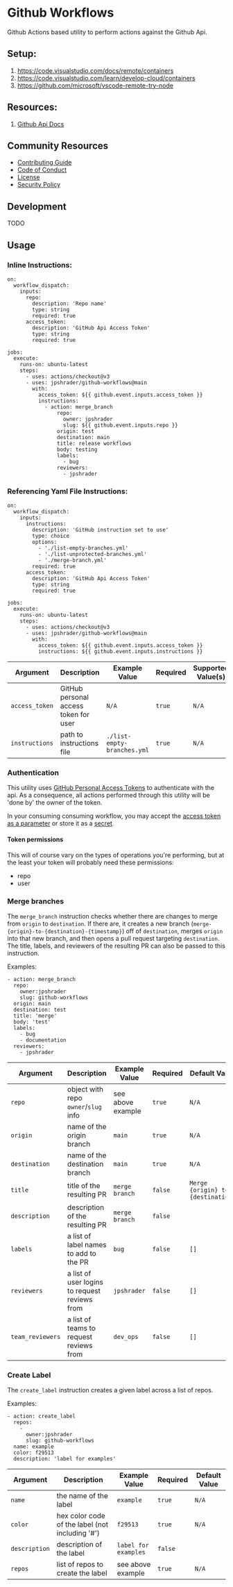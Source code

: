 # Github Workflows

Github Actions based utility to perform actions against the Github Api.

## Setup:
1. https://code.visualstudio.com/docs/remote/containers
2. https://code.visualstudio.com/learn/develop-cloud/containers
3. https://github.com/microsoft/vscode-remote-try-node

## Resources:
1. [Github Api Docs](https://docs.github.com/en/rest/quickstart)

## Community Resources

- [Contributing Guide](CONTRIBUTING.md)
- [Code of Conduct](CODE_OF_CONDUCT.md)
- [License](LICENSE)
- [Security Policy](SECURITY.md)

## Development

TODO

## Usage

### Inline Instructions:

```
on:
  workflow_dispatch:
    inputs:
      repo:
        description: 'Repo name'
        type: string
        required: true
      access_token:
        description: 'GitHub Api Access Token'
        type: string
        required: true

jobs:
  execute:
    runs-on: ubuntu-latest
    steps:
      - uses: actions/checkout@v3
      - uses: jpshrader/github-workflows@main
        with:
          access_token: ${{ github.event.inputs.access_token }}
          instructions:
            - action: merge_branch
                repo:
                  owner: jpshrader
                  slug: ${{ github.event.inputs.repo }}
                origin: test
                destination: main
                title: release workflows
                body: testing
                labels:
                  - bug
                reviewers:
                  - jpshrader
```

### Referencing Yaml File Instructions:

```
on:
  workflow_dispatch:
    inputs:
      instructions:
        description: 'GitHub instruction set to use'
        type: choice
        options:
          - './list-empty-branches.yml'
          - './list-unprotected-branches.yml'
          - './merge-branch.yml'
        required: true
      access_token:
        description: 'GitHub Api Access Token'
        type: string
        required: true

jobs:
  execute:
    runs-on: ubuntu-latest
    steps:
      - uses: actions/checkout@v3
      - uses: jpshrader/github-workflows@main
        with:
          access_token: ${{ github.event.inputs.access_token }}
          instructions: ${{ github.event.inputs.instructions }}
```

| Argument       | Description                                    | Example Value                    | Required | Supported Value(s) |
|----------------|------------------------------------------------|----------------------------------|----------|--------------------|
| `access_token` | GitHub personal access token for user          | `N/A`                            | `true`   | `N/A`              |
| `instructions` | path to instructions file                      | `./list-empty-branches.yml`      | `true`   | `N/A`              |

### Authentication

This utility uses [GitHub Personal Access Tokens](https://docs.github.com/en/authentication/keeping-your-account-and-data-secure/creating-a-personal-access-token) to authenticate with the api. As a consequence, all actions performed through this utility will be 'done by' the owner of the token.

In your consuming consuming workflow, you may accept the [access token as a parameter](https://github.com/jpshrader/github-api-workflow-examples/blob/main/.github/workflows/github-utility.yml#L14-L17) or store it as a [secret](https://docs.github.com/en/actions/security-guides/encrypted-secrets#about-encrypted-secrets).

#### Token permissions

This will of course vary on the types of operations you're performing, but at the least your token will probably need these permissions:
- repo
- user

### Merge branches

The `merge_branch` instruction checks whether there are changes to merge from `origin` to `destination`. If there are, it creates a new branch (`merge-{origin}-to-{destination}-{timestamp}`) off of `destination`, merges `origin` into that new branch, and then opens a pull request targeting `destination`. The title, labels, and reviewers of the resulting PR can also be passed to this instruction.

Examples:
```
- action: merge_branch
  repo:
    owner:jpshrader
    slug: github-workflows
  origin: main
  destination: test
  title: 'merge'
  body: 'test'
  labels:
    - bug
    - documentation
  reviewers:
    - jpshrader
```

| Argument         | Description                                    | Example Value                    | Required | Default Value                        |
|------------------|------------------------------------------------|----------------------------------|----------|--------------------------------------|
| `repo`           | object with repo `owner`/`slug` info           | see above example                | `true`   | `N/A`                                |
| `origin`         | name of the origin branch                      | `main`                           | `true`   | `N/A`                                |
| `destination`    | name of the destination branch                 | `main`                           | `true`   | `N/A`                                |
| `title`          | title of the resulting PR                      | `merge branch`                   | `false`  | `Merge {origin} to {destination}`    |
| `description`    | description of the resulting PR                | `merge branch`                   | `false`  | ` `                                  |
| `labels`         | a list of label names to add to the PR         | `bug`                            | `false`  | `[]`                                 |
| `reviewers`      | a list of user logins to request reviews from  | `jpshrader`                      | `false`  | `[]`                                 |
| `team_reviewers` | a list of teams to request reviews from        | `dev_ops`                        | `false`  | `[]`                                 |

### Create Label

The `create_label` instruction creates a given label across a list of repos.

Examples:
```
- action: create_label
  repos:
    -
      owner:jpshrader
      slug: github-workflows
  name: example
  color: f29513
  description: 'label for examples'
```

| Argument      | Description                                     | Example Value                    | Required | Default Value |
|---------------|-------------------------------------------------|----------------------------------|----------|---------------|
| `name`        | the name of the label                           | `example`                        | `true`   | `N/A`         |
| `color`       | hex color code of the label (not including '#') | `f29513`                         | `true`   | `N/A`         |
| `description` | description of the label                        | `label for examples`             | `false`  |               |
| `repos`       | list of repos to create the label               | see above example                | `true`   | `N/A`         |